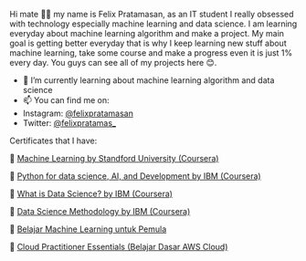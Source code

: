  Hi mate 👋🏻 my name is Felix Pratamasan, as an IT student I really obsessed with technology especially machine learning and data science. I am learning everyday about machine learning algorithm and make a project. My main goal is getting better everyday that is why I keep learning new stuff about machine learning, take some course and make a progress even it is just 1% every day. You guys can see all of my projects here 😊. 
  
- 🌱 I’m currently learning about machine learning algorithm and data science
- 📫 You can find me on:
- Instagram: [@felixpratamasan](https://www.instagram.com/felixpratamasan/)
- Twitter:  [@felixpratamas_](https://twitter.com/felixpratamas_)

Certificates that I have:

📄 [Machine Learning by Standford University (Coursera)](https://coursera.org/share/15cf8c25c3fe99b137354a93150a239f)

📄 [Python for data science, AI, and Development by IBM (Coursera)](https://coursera.org/share/08473776c43b797a2ab69d03b0a4020d)

📄 [What is Data Science? by IBM (Coursera)](https://coursera.org/share/d1aeed84462b88cc96291087fc248daa)

📄 [Data Science Methodology by IBM (Coursera)](https://coursera.org/share/ecb9c96fdaaf9269edc8557218ca222a)

📄 [Belajar Machine Learning untuk Pemula](https://www.dicoding.com/certificates/QLZ91336EP5D)

📄 [Cloud Practitioner Essentials (Belajar Dasar AWS Cloud)](https://www.dicoding.com/certificates/MEPJ53DE6P3V)



<!---
lixx21/lixx21 is a ✨ special ✨ repository because its `README.md` (this file) appears on your GitHub profile.
You can click the Preview link to take a look at your changes.
--->
